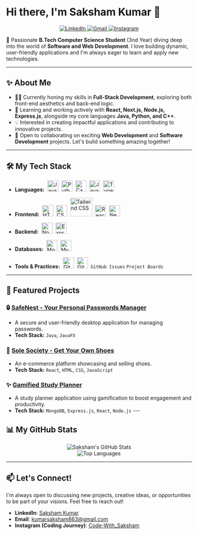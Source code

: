# Hi there, I'm Saksham Kumar 👋

<p align="center">
  <a href="https://www.linkedin.com/in/saksham-kumar-863a97308" target="_blank">
    <img src="https://img.shields.io/badge/LinkedIn-0077B5?style=for-the-badge&logo=linkedin&logoColor=white" alt="LinkedIn"/>
  </a>
  <a href="mailto:kumarsaksham863@gmail.com">
    <img src="https://img.shields.io/badge/Gmail-D14836?style=for-the-badge&logo=gmail&logoColor=white" alt="Gmail"/>
  </a>
   <a href="https://www.instagram.com/code_with_saksham28" target="_blank">
    <img src="https://img.shields.io/badge/Instagram-E4405F?style=for-the-badge&logo=instagram&logoColor=white" alt="Instagram"/>
  </a>
  </p>

🚀 Passionate **B.Tech Computer Science Student** (3nd Year) diving deep into the world of **Software and Web Development**. I love building dynamic, user-friendly applications and I'm always eager to learn and apply new technologies.

---

## ✨ About Me

* 👨‍💻 Currently honing my skills in **Full-Stack Development**, exploring both front-end aesthetics and back-end logic.
* 🌱 Learning and working actively with **React, Next.js, Node.js, Express.js**, alongside my core languages **Java, Python, and C++**.
* 💡 Interested in creating impactful applications and contributing to innovative projects.
* 💞️ Open to collaborating on exciting **Web Development** and **Software Development** projects. Let's build something amazing together!

---

## 🛠️ My Tech Stack

* **Languages:**&nbsp;
    <img src="https://cdn.jsdelivr.net/gh/devicons/devicon/icons/java/java-original.svg" alt="Java" height="30"/>&nbsp;
    <img src="https://cdn.jsdelivr.net/gh/devicons/devicon/icons/python/python-original.svg" alt="Python" height="30"/>&nbsp;
    <img src="https://cdn.jsdelivr.net/gh/devicons/devicon/icons/cplusplus/cplusplus-original.svg" alt="C++" height="30"/>&nbsp;
    <img src="https://cdn.jsdelivr.net/gh/devicons/devicon/icons/javascript/javascript-original.svg" alt="JavaScript" height="30"/>&nbsp;
    <img src="https://cdn.jsdelivr.net/gh/devicons/devicon/icons/typescript/typescript-original.svg" alt="TypeScript" height="30"/>

* **Frontend:**&nbsp;
    <img src="https://cdn.jsdelivr.net/gh/devicons/devicon/icons/html5/html5-original.svg" alt="HTML5" height="30"/>&nbsp;
    <img src="https://cdn.jsdelivr.net/gh/devicons/devicon/icons/css3/css3-original.svg" alt="CSS3" height="30"/>&nbsp;
    <img src="https://cdn.jsdelivr.net/gh/devicons/devicon/icons/tailwindcss/tailwindcss-original-wordmark.svg" alt="Tailwind CSS" height="50" width="60"/>&nbsp; <img src="https://cdn.jsdelivr.net/gh/devicons/devicon/icons/react/react-original.svg" alt="React" height="30"/>&nbsp;
    <img src="https://cdn.jsdelivr.net/gh/devicons/devicon/icons/nextjs/nextjs-original.svg" alt="Next.js" height="30"/>

* **Backend:**&nbsp;
    <img src="https://cdn.jsdelivr.net/gh/devicons/devicon/icons/nodejs/nodejs-original.svg" alt="Node.js" height="30"/>&nbsp;
    <img src="https://cdn.jsdelivr.net/gh/devicons/devicon/icons/express/express-original.svg" alt="Express.js" height="30"/>

* **Databases:**&nbsp;
    <img src="https://cdn.jsdelivr.net/gh/devicons/devicon/icons/mongodb/mongodb-original.svg" alt="MongoDB" height="30"/>&nbsp;
    <img src="https://cdn.jsdelivr.net/gh/devicons/devicon/icons/mysql/mysql-original-wordmark.svg" alt="MySQL" height="30"/>

* **Tools & Practices:**&nbsp;
    <img src="https://cdn.jsdelivr.net/gh/devicons/devicon/icons/git/git-original.svg" alt="Git" height="30"/>&nbsp;
    <img src="https://cdn.jsdelivr.net/gh/devicons/devicon/icons/github/github-original.svg" alt="GitHub" height="30"/>&nbsp;
    `GitHub Issues` `Project Boards`

---

## 💼 Featured Projects

### 🔒 [SafeNest - Your Personal Passwords Manager](https://github.com/SakshamKumar28/SafeNest-Your-Personal-Passwords-Manager.git)
* A secure and user-friendly desktop application for managing passwords.
* **Tech Stack:** `Java`, `JavaFX`

### 👟 [Sole Society - Get Your Own Shoes](https://github.com/SakshamKumar28/Sole-Society-The-Best-Shoe-Selling-Platform)
* An e-commerce platform showcasing and selling shoes.
* **Tech Stack:** `React`, `HTML`, `CSS`, `JavaScript`

### ✨ [Gamified Study Planner](https://github.com/SakshamKumar28/Gamified-Study-Planner)
* A study planner application using gamification to boost engagement and productivity.
* **Tech Stack:** `MongoDB`, `Express.js`, `React`, `Node.js` ---

## 📊 My GitHub Stats

<p align="center">
  <img src="https://github-readme-stats.vercel.app/api?username=SakshamKumar28&show_icons=true&theme=radical&rank_icon=github" alt="Saksham's GitHub Stats"/>
  <br/>
  <img src="https://github-readme-stats.vercel.app/api/top-langs/?username=SakshamKumar28&layout=compact&theme=radical" alt="Top Languages"/>
</p>

---

## 📫 Let's Connect!

I'm always open to discussing new projects, creative ideas, or opportunities to be part of your visions. Feel free to reach out!

* **LinkedIn**: [Saksham Kumar](https://www.linkedin.com/in/saksham-kumar-863a97308)
* **Email**: [kumarsaksham863@gmail.com](mailto:kumarsaksham863@gmail.com)
* **Instagram (Coding Journey)**: [Code-With_Saksham](https://www.instagram.com/code_with_saksham28)
